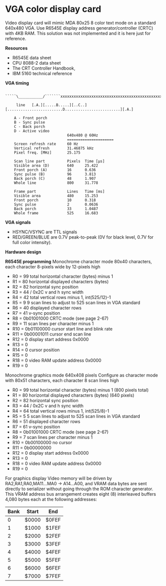 # VGA color display card
Video display card will mimic MDA 80x25 8 color text mode on a standard 640x480 VGA.
Use R6545E display address generator/controller (CRTC) with 4KB RAM.
This solution was not implemented and it is here just for reference.

**Resources**
- R6545E data sheet
- CPU 8088-2 data sheet
- The CRT Controller Handbook, 
- IBM 5160 technical reference

**VGA timing**

```
            `````\___________/```````xxxxxxxxxxxxxxxxxxxxxxxxxxxxxxxxxxxxxxxxxxxxxxxxxxxxx`````

     line   [.A.][.....B.....][..C..][.........................D.........................][.A.]

    A - Front porch
    B - Sync pulse
    C - Back porch
    D - Active video
			                640x480	@ 60Hz
                            =====================
    Screen refresh rate	    60 Hz
    Vertical refresh	    31.46875 kHz
    Pixel freq. [MHz]	    25.175

    Scan line part		    Pixels	Time [µs]
    Visible area (D)        640	    25.422
    Front porch (A)		    16	    0.636
    Sync pulse (B)		    96	    3.813
    Back porch (C)		    48	    1.907
    Whole line		        800	    31.778

    Frame part		        Lines	Time [ms]
    Visible area		    480	    15.253
    Front porch		        10	    0.318
    Sync pulse		        2	    0.0636
    Back porch		        33	    1.0487
    Whole frame		        525	    16.683
```

**VGA signals**
- HSYNC/VSYNC are TTL signals
- RED/GREEN/BLUE are 0.7V peak-to-peak (0V for black level, 0.7V for full color intensity).

**Hardware design**

**R6545E programming**
Monochrome character mode 80x40 characters, each character 8-pixels wide by 12-pixels high
- R0 = 99           total horizontal character (bytes) minus 1
- R1 = 80           horizontal displayed characters (bytes)
- R2 = 82           horizontal sync position
- R3 = 44 / 0x2C    v and h sync width
- R4 = 42           total vertical rows minus 1, int(525/12)-1
- R5 = 9            9 scan lines to adjust to 525 scan lines in VGA standard
- R6 = 40           displayed character rows
- R7 = 41           v-sync position
- R8 = 0b01001000   CRTC mode (see page 2-67)
- R9 = 11           scan lines per character minus 1
- R10 = 0b01100000  cursor start line and blink rate
- R11 = 0b00001011  cursor end scan line
- R12 = 0           display start address 0x0000
- R13 = 0
- R14 = 0           cursor position
- R15 = 0
- R18 = 0           video RAM update address 0x0000
- R19 = 0

Monochrome graphics mode 640x408 pixels
Configure as character mode with 80x51 characters, each character 8 scan lines high
- R0 = 99           total horizontal character (bytes) minus 1 (800 pixels total)
- R1 = 80           horizontal displayed characters (bytes) (640 pixels)
- R2 = 82           horizontal sync position
- R3 = 44 / 0x2C    v and h sync width
- R4 = 64           total vertical rows minus 1, int(525/8)-1
- R5 = 5            5 scan lines to adjust to 525 scan lines in VGA standard
- R6 = 51           displayed character rows
- R7 = 61           v-sync position
- R8 = 0b01001000   CRTC mode (see page 2-67)
- R9 = 7            scan lines per character minus 1
- R10 = 0b00100000  no cursor
- R11 = 0b00000000
- R12 = 0           display start address 0x0000
- R13 = 0
- R18 = 0           video RAM update address 0x0000
- R19 = 0

For graphics display Video memory will be driven by RA2,RA1,RA0,MA11...MA0 -> A14...A00, and VRAM data bytes are sent directly to serializer without going through the ROM character generator.
This VRAM address bus arrangement creates eight (8) interleaved buffers 4,080 bytes each at the following addresses:

| Bank | Start | End   |
|------|-------|-------|
| 0    | $0000 | $0FEF |
| 1    | $1000 | $1FEF |
| 2    | $2000 | $2FEF |
| 3    | $3000 | $3FEF |
| 4    | $4000 | $4FEF |
| 5    | $5000 | $5FEF |
| 6    | $6000 | $6FEF |
| 7    | $7000 | $7FEF |


